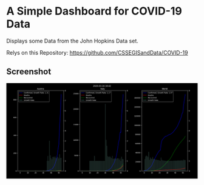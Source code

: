 
A Simple Dashboard for COVID-19 Data
====================================

Displays some Data from the John Hopkins Data set.

Relys on this Repository: https://github.com/CSSEGISandData/COVID-19

Screenshot
----------

![Screenshot](2020-03-16.png)
